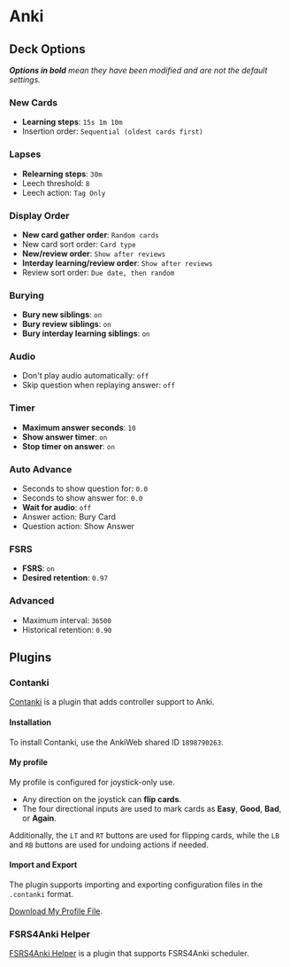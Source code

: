 # Anki

## Deck Options

_**Options in bold** mean they have been modified and are not the default settings._

### New Cards

- **Learning steps**: `15s 1m 10m`
- Insertion order: `Sequential (oldest cards first)`

### Lapses

- **Relearning steps**: `30m`
- Leech threshold: `8`
- Leech action: `Tag Only`

### Display Order

- **New card gather order**: `Random cards`
- New card sort order: `Card type`
- **New/review order**: `Show after reviews`
- **Interday learning/review order**: `Show after reviews`
- Review sort order: `Due date, then random`

### Burying

- **Bury new siblings**: `on`
- **Bury review siblings**: `on`
- **Bury interday learning siblings**: `on`

### Audio

- Don't play audio automatically: `off`
- Skip question when replaying answer: `off`

### Timer

- **Maximum answer seconds**: `10`
- **Show answer timer**: `on`
- **Stop timer on answer**: `on`

### Auto Advance

- Seconds to show question for: `0.0`
- Seconds to show answer for: `0.0`
- **Wait for audio**: `off`
- Answer action: Bury Card
- Question action: Show Answer

### FSRS

- **FSRS**: `on`
- **Desired retention**: `0.97`

### Advanced

- Maximum interval: `36500`
- Historical retention: `0.90`

## Plugins

### Contanki

[Contanki](https://ankiweb.net/shared/info/1898790263) is a plugin that adds controller support to Anki.

#### Installation

To install Contanki, use the AnkiWeb shared ID `1898790263`.

#### My profile

My profile is configured for joystick-only use.

- Any direction on the joystick can **flip cards**.
- The four directional inputs are used to mark cards as **Easy**, **Good**, **Bad**, or **Again**.

Additionally, the `LT` and `RT` buttons are used for flipping cards,
while the `LB` and `RB` buttons are used for undoing actions if needed.

#### Import and Export

The plugin supports importing and exporting configuration files in the `.contanki` format.

[Download My Profile File](/anki/joystick-main.contanki).

### FSRS4Anki Helper

[FSRS4Anki Helper](https://ankiweb.net/shared/info/759844606) is a plugin that supports FSRS4Anki scheduler.
